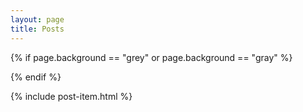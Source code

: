 ```yaml
---
layout: page
title: Posts
---
```



{% if page.background == "grey" or page.background == "gray" %}
<script>
document.getElementById("page-top").className="bg-light";
</script>
{% endif %}

{% include post-item.html %}
